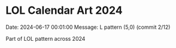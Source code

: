 # LOL Calendar Art 2024

Date: 2024-06-17 00:01:00
Message: L pattern (5,0) (commit 2/12)

Part of LOL pattern across 2024
